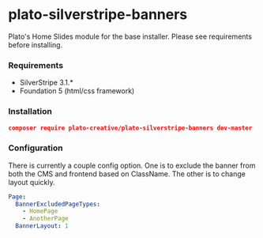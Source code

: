 # plato-silverstripe-banners
Plato's Home Slides module for the base installer. Please see requirements before installing.

### Requirements
+ SilverStripe 3.1.*
+ Foundation 5 (html/css framework)

### Installation
```json
composer require plato-creative/plato-silverstripe-banners dev-master
```

### Configuration
There is currently a couple config option. One is to exclude the banner from both the CMS and frontend based on ClassName. The other is to change layout quickly.
```yaml
Page:
  BannerExcludedPageTypes:
    - HomePage
    - AnotherPage
  BannerLayout: 1
```
